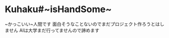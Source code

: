 # Kuhaku#~isHandSome~
~かっこいい~人間です
面白そうなことないのでまだプロジェクト作ろうとはしません
AIは大学まだ行ってませんので諦めます
<!---
voidKuhaku/voidKuhaku is a ✨ special ✨ repository because its `README.md` (this file) appears on your GitHub profile.
You can click the Preview link to take a look at your changes.
--->
